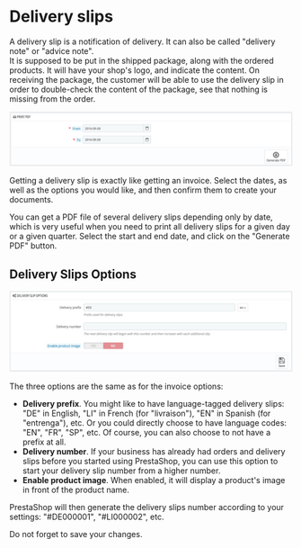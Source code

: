 # Delivery slips

A delivery slip is a notification of delivery. It can also be called "delivery note" or "advice note".  
It is supposed to be put in the shipped package, along with the ordered products. It will have your shop's logo, and indicate the content. On receiving the package, the customer will be able to use the delivery slip in order to double-check the content of the package, see that nothing is missing from the order.

![](../../../.gitbook/assets/51839199%20%283%29%20%283%29.png)

Getting a delivery slip is exactly like getting an invoice. Select the dates, as well as the options you would like, and then confirm them to create your documents.

You can get a PDF file of several delivery slips depending only by date, which is very useful when you need to print all delivery slips for a given day or a given quarter. Select the start and end date, and click on the "Generate PDF" button.

## Delivery Slips Options <a id="DeliverySlips-DeliverySlipsOptions"></a>

![](../../../.gitbook/assets/51839200%20%283%29%20%281%29.png)

The three options are the same as for the invoice options:

* **Delivery prefix**. You might like to have language-tagged delivery slips: "DE" in English, "LI" in French \(for "livraison"\), "EN" in Spanish \(for "entrenga"\), etc. Or you could directly choose to have language codes: "EN", "FR", "SP", etc. Of course, you can also choose to not have a prefix at all.
* **Delivery number**. If your business has already had orders and delivery slips before you started using PrestaShop, you can use this option to start your delivery slip number from a higher number.
* **Enable product image**. When enabled, it will display a product's image in front of the product name.

PrestaShop will then generate the delivery slips number according to your settings: "\#DE000001", "\#LI000002", etc.

Do not forget to save your changes.

